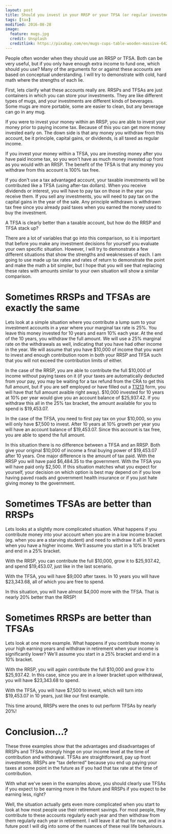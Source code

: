 ```yaml
---
layout: post
title: Should you invest in your RRSP or your TFSA (or regular investment account)?
tags: [tax]
modified: 2016-08-28
image:
  feature: mugs.jpg
  credit: Unsplash
  creditlink: https://pixabay.com/en/mugs-cups-table-wooden-massive-642113/
---
```


People often wonder when they should use an RRSP or TFSA. Both can be very useful, but if you only have enough extra income to fund one, which should you use? Many of the arguments for or against these accounts are based on conceptual understanding. I will try to demonstrate with cold, hard math where the strengths of each lie.

First, lets clarify what these accounts really are. RRSPs and TFSAs are just containers in which you can store your investments. They are like different types of mugs, and your investments are different kinds of beverages. Some mugs are more portable, some are easier to clean, but any beverage can go in any mug.

If you were to invest your money within an RRSP, you are able to invest your money prior to paying income tax. Because of this you can get more money invested early on. The down side is that any money you withdraw from this account, be it principle, capital gains, or dividends, is all taxed as regular income.

If you invest your money within a TFSA, you are investing money after you have paid income tax, so you won't have as much money invested up front as you would with an RRSP. The benefit of the TFSA is that any money you withdraw from this account is 100% tax free.

If you don't use a tax advantaged account, your taxable investments will be contributed like a TFSA (using after-tax dollars). When you receive dividends or interest, you will have to pay tax on those in the year you receive them. If you sell any investments, you will need to pay tax on the capital gains in the year of the sale. Any principle withdrawn is withdrawn tax free since you already paid taxes when you earned the money used to buy the investment.

A TFSA is clearly better than a taxable account, but how do the RRSP and TFSA stack up?

There are a lot of variables that go into this comparison, so it is important that before you make any investment decisions for yourself you evaluate your own specific situation. However, I will try to demonstrate a few different situations that show the strengths and weaknesses of each. I am going to use made up tax rates and rates of return to demonstrate the point and make the math a bit simpler, but I hope that you will see that replacing these rates with amounts similar to your own situation will show a similar comparison.

# Sometimes RRSPs and TFSAs are exactly the same

Lets look at a simple situation where you contribute a lump sum to your investment accounts in a year where your marginal tax rate is 25%. You leave this money invested for 10 years and earn 10% each year. At the end of the 10 years, you withdraw the full amount. We will use a 25% marginal rate on the withdrawals as well, indicating that you have had other income in the year. We will assume that you have $10,000 of income that you want to invest and enough contribution room in both your RRSP and TFSA such that you will not exceed the contribution limits of either.

In the case of the RRSP, you are able to contribute the full $10,000 of income without paying taxes on it (if your taxes are automatically deducted from your pay, you may be waiting for a tax refund from the CRA to get this full amount, but if you are self employed or have filled out a [T1213](http://www.cra-arc.gc.ca/E/pbg/tf/t1213/README.html) form, you will have that full amount avaible right away). $10,000 invested for 10 years at 10% per year would give you an account balance of $25,937.42. If you withdraw this all in the 25% tax bracket, the amount available for you to spend is $19,453.07.

In the case of the TFSA, you need to first pay tax on your $10,000, so you will only have $7,500 to invest. After 10 years at 10% growth per year you will have an account balance of $19,453.07. Since this account is tax free, you are able to spend the full amount.

In this situation there is no difference between a TFSA and an RRSP. Both give your original $10,000 of income a final buying power of $19,453.07 after 10 years. One major difference is the amount of tax paid. With the RRSP you will have paid $6,484.35 to the government. With the TFSA you will have paid only $2,500. If this situation matches what you expect for yourself, your decision on which option is best may depend on if you love having paved roads and government health insurance or if you just hate giving money to the government.

# Sometimes TFSAs are better than RRSPs

Lets looks at a slightly more complicated situation. What happens if you contribute money into your account when you are in a low income bracket (eg. when you are a starving student) and need to withdraw it all in 10 years when you have a higher income. We'll assume you start in a 10% bracket and end in a 25% bracket.

With the RRSP, you can contribute the full $10,000, grow it to $25,937.42, and spend $19,453.07, just like in the last scenario.

With the TFSA, you will have $9,000 after taxes. In 10 years you will have $23,343.68, all of which you are free to spend.

In this situation, you will have almost $4,000 more with the TFSA. That is nearly 20% better than the RRSP!

# Sometimes RRSPs are better than TFSAs

Lets look at one more example. What happens if you contribute money in your high earning years and withdraw in retirement when your income is significantly lower? We'll assume you start in a 25% bracket and end in a 10% bracket.

With the RRSP, you will again contribute the full $10,000 and grow it to $25,937.42. In this case, since you are in a lower bracket upon withdrawal, you will have $23,343.68 to spend.

With the TFSA, you will have $7,500 to invest, which will turn into $19,453.07 in 10 years, just like our first example.

This time around, RRSPs were the ones to out perform TFSAs by nearly 20%!

# Conclusion...?

These three examples show that the advantages and disadvantages of RRSPs and TFSAs strongly hinge on your income level at the time of contribution and withdrawal. TFSAs are straightforward, pay up front investments. RRSPs are "tax deferred" because you end up paying your taxes at some point in the future as if you had that tax rate at the time of contribution.

With what we've seen in the examples above, you should clearly use TFSAs if you expect to be earning more in the future and RRSPs if you expect to be earning less, right?

Well, the situation actually gets even more complicated when you start to look at how most people use their retirement savings. For most people, they contribute to these accounts regularly each year and then withdraw from them regularly each year in retirement. I will leave it at that for now, and in a future post I will dig into some of the nuances of these real life behaviours.
